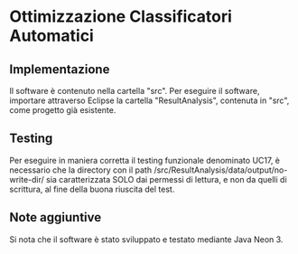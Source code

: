 # Ottimizzazione Classificatori Automatici

## Implementazione

Il software è contenuto nella cartella "src". Per eseguire il software, importare attraverso Eclipse la cartella "ResultAnalysis", contenuta in "src", come progetto già esistente.

## Testing

Per eseguire in maniera corretta il testing funzionale denominato UC17, è necessario che la directory con il path 
/src/ResultAnalysis/data/output/no-write-dir/ sia caratterizzata SOLO dai permessi di lettura, e non da quelli di scrittura, al fine della buona riuscita del test. 

## Note aggiuntive

Si nota che il software è stato sviluppato e testato mediante Java Neon 3.


